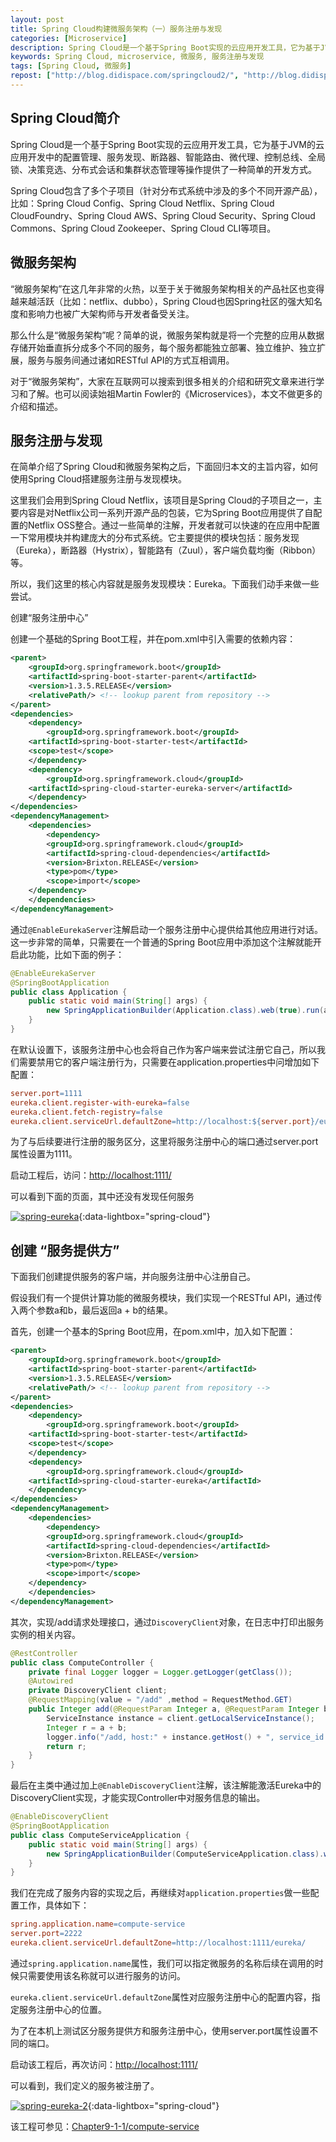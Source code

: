 ```yaml
---
layout: post
title: Spring Cloud构建微服务架构（一）服务注册与发现
categories: [Microservice]
description: Spring Cloud是一个基于Spring Boot实现的云应用开发工具，它为基于JVM的云应用开发中的配置管理、服务发现、断路器、智能路由、微代理、控制总线、全局锁、决策竞选、分布式会话和集群状态管理等操作提供了一种简单的开发方式。
keywords: Spring Cloud, microservice, 微服务, 服务注册与发现
tags: [Spring Cloud, 微服务]
repost: ["http://blog.didispace.com/springcloud2/", "http://blog.didispace.com/springcloud1/"]
---
```


## Spring Cloud简介

Spring Cloud是一个基于Spring Boot实现的云应用开发工具，它为基于JVM的云应用开发中的配置管理、服务发现、断路器、智能路由、微代理、控制总线、全局锁、决策竞选、分布式会话和集群状态管理等操作提供了一种简单的开发方式。

Spring Cloud包含了多个子项目（针对分布式系统中涉及的多个不同开源产品），比如：Spring Cloud Config、Spring Cloud Netflix、Spring Cloud CloudFoundry、Spring Cloud AWS、Spring Cloud Security、Spring Cloud Commons、Spring Cloud Zookeeper、Spring Cloud CLI等项目。

## 微服务架构

“微服务架构”在这几年非常的火热，以至于关于微服务架构相关的产品社区也变得越来越活跃（比如：netflix、dubbo），Spring Cloud也因Spring社区的强大知名度和影响力也被广大架构师与开发者备受关注。

那么什么是“微服务架构”呢？简单的说，微服务架构就是将一个完整的应用从数据存储开始垂直拆分成多个不同的服务，每个服务都能独立部署、独立维护、独立扩展，服务与服务间通过诸如RESTful API的方式互相调用。

对于“微服务架构”，大家在互联网可以搜索到很多相关的介绍和研究文章来进行学习和了解。也可以阅读始祖Martin Fowler的《Microservices》，本文不做更多的介绍和描述。

## 服务注册与发现

在简单介绍了Spring Cloud和微服务架构之后，下面回归本文的主旨内容，如何使用Spring Cloud搭建服务注册与发现模块。

这里我们会用到Spring Cloud Netflix，该项目是Spring Cloud的子项目之一，主要内容是对Netflix公司一系列开源产品的包装，它为Spring Boot应用提供了自配置的Netflix OSS整合。通过一些简单的注解，开发者就可以快速的在应用中配置一下常用模块并构建庞大的分布式系统。它主要提供的模块包括：服务发现（Eureka），断路器（Hystrix），智能路有（Zuul），客户端负载均衡（Ribbon）等。

所以，我们这里的核心内容就是服务发现模块：Eureka。下面我们动手来做一些尝试。

创建“服务注册中心”

创建一个基础的Spring Boot工程，并在pom.xml中引入需要的依赖内容：
```xml
<parent>
    <groupId>org.springframework.boot</groupId>
    <artifactId>spring-boot-starter-parent</artifactId>
    <version>1.3.5.RELEASE</version>
    <relativePath/> <!-- lookup parent from repository -->
</parent>
<dependencies>
    <dependency>
        <groupId>org.springframework.boot</groupId>
	<artifactId>spring-boot-starter-test</artifactId>
	<scope>test</scope>
    </dependency>
    <dependency>
        <groupId>org.springframework.cloud</groupId>
	<artifactId>spring-cloud-starter-eureka-server</artifactId>
    </dependency>
</dependencies>
<dependencyManagement>
    <dependencies>
        <dependency>
	    <groupId>org.springframework.cloud</groupId>
	    <artifactId>spring-cloud-dependencies</artifactId>
	    <version>Brixton.RELEASE</version>
	    <type>pom</type>
	    <scope>import</scope>
	</dependency>
    </dependencies>
</dependencyManagement>
```
通过```@EnableEurekaServer```注解启动一个服务注册中心提供给其他应用进行对话。这一步非常的简单，只需要在一个普通的Spring Boot应用中添加这个注解就能开启此功能，比如下面的例子：
```java
@EnableEurekaServer
@SpringBootApplication
public class Application {
	public static void main(String[] args) {
		new SpringApplicationBuilder(Application.class).web(true).run(args);
	}
}
```
在默认设置下，该服务注册中心也会将自己作为客户端来尝试注册它自己，所以我们需要禁用它的客户端注册行为，只需要在application.properties中问增加如下配置：

```makefile
server.port=1111
eureka.client.register-with-eureka=false
eureka.client.fetch-registry=false
eureka.client.serviceUrl.defaultZone=http://localhost:${server.port}/eureka/
```
为了与后续要进行注册的服务区分，这里将服务注册中心的端口通过server.port属性设置为1111。

启动工程后，访问：[http://localhost:1111/]()

可以看到下面的页面，其中还没有发现任何服务

 [![spring-eureka][img1]][img1]{:data-lightbox="spring-cloud"}


## 创建 “服务提供方”

下面我们创建提供服务的客户端，并向服务注册中心注册自己。

假设我们有一个提供计算功能的微服务模块，我们实现一个RESTful API，通过传入两个参数a和b，最后返回a + b的结果。

首先，创建一个基本的Spring Boot应用，在pom.xml中，加入如下配置：

```xml
<parent>
    <groupId>org.springframework.boot</groupId>
    <artifactId>spring-boot-starter-parent</artifactId>
    <version>1.3.5.RELEASE</version>
    <relativePath/> <!-- lookup parent from repository -->
</parent>
<dependencies>
    <dependency>
        <groupId>org.springframework.boot</groupId>
	<artifactId>spring-boot-starter-test</artifactId>
	<scope>test</scope>
    </dependency>
    <dependency>
        <groupId>org.springframework.cloud</groupId>
	<artifactId>spring-cloud-starter-eureka</artifactId>
    </dependency>
</dependencies>
<dependencyManagement>
    <dependencies>
        <dependency>
	    <groupId>org.springframework.cloud</groupId>
	    <artifactId>spring-cloud-dependencies</artifactId>
	    <version>Brixton.RELEASE</version>
	    <type>pom</type>
	    <scope>import</scope>
	</dependency>
    </dependencies>
</dependencyManagement>
```

其次，实现/add请求处理接口，通过```DiscoveryClient```对象，在日志中打印出服务实例的相关内容。

```java
@RestController
public class ComputeController {
    private final Logger logger = Logger.getLogger(getClass());
    @Autowired
    private DiscoveryClient client;
    @RequestMapping(value = "/add" ,method = RequestMethod.GET)
    public Integer add(@RequestParam Integer a, @RequestParam Integer b) {
        ServiceInstance instance = client.getLocalServiceInstance();
        Integer r = a + b;
        logger.info("/add, host:" + instance.getHost() + ", service_id:" + instance.getServiceId() + ", result:" + r);
        return r;
    }
}
```

最后在主类中通过加上```@EnableDiscoveryClient```注解，该注解能激活Eureka中的DiscoveryClient实现，才能实现Controller中对服务信息的输出。

```java
@EnableDiscoveryClient
@SpringBootApplication
public class ComputeServiceApplication {
	public static void main(String[] args) {
		new SpringApplicationBuilder(ComputeServiceApplication.class).web(true).run(args);
	}
}
```

我们在完成了服务内容的实现之后，再继续对```application.properties```做一些配置工作，具体如下：

```makefile
spring.application.name=compute-service
server.port=2222
eureka.client.serviceUrl.defaultZone=http://localhost:1111/eureka/

```

通过```spring.application.name```属性，我们可以指定微服务的名称后续在调用的时候只需要使用该名称就可以进行服务的访问。

```eureka.client.serviceUrl.defaultZone```属性对应服务注册中心的配置内容，指定服务注册中心的位置。

为了在本机上测试区分服务提供方和服务注册中心，使用server.port属性设置不同的端口。

启动该工程后，再次访问：[http://localhost:1111/]()

可以看到，我们定义的服务被注册了。

 [![spring-eureka-2][img2]][img2]{:data-lightbox="spring-cloud"}

 该工程可参见：[Chapter9-1-1/compute-service][href1]


[href1]: http://blog.didispace.com/springcloud1/
[img1]: /images/post/spring/spring-eureka.png
[img2]: /images/post/spring/spring-eureka-2.png
